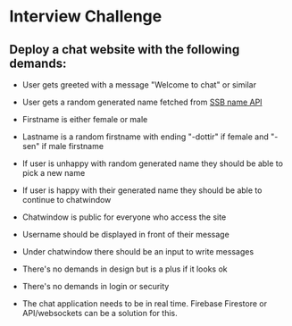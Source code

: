 # Interview Challenge

## Deploy a chat website with the following demands:

- User gets greeted with a message "Welcome to chat" or similar
- User gets a random generated name fetched from [SSB name API](https://www.ssb.no/statbank/table/10467/tableViewLayout1/)
- Firstname is either female or male
- Lastname is a random firstname with ending "-dottir" if female and "-sen" if male firstname
- If user is unhappy with random generated name they should be able to pick a new name
- If user is happy with their generated name they should be able to continue to chatwindow

- Chatwindow is public for everyone who access the site
- Username should be displayed in front of their message
- Under chatwindow there should be an input to write messages

- There's no demands in design but is a plus if it looks ok
- There's no demands in login or security

- The chat application needs to be in real time. Firebase Firestore or API/websockets can be a solution for this.
